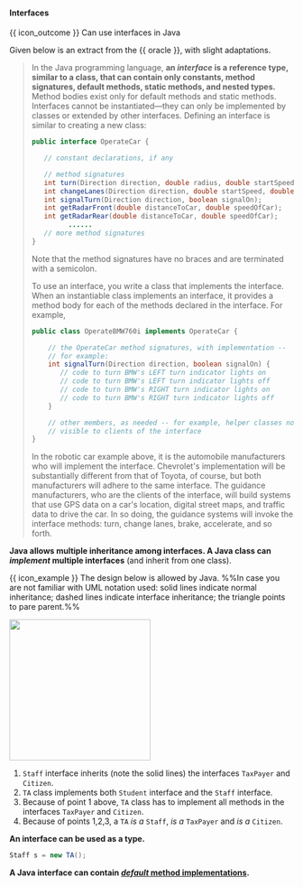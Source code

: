 <div id="title">

#### Interfaces

</div>

<span id="prereqs"></span>

<span id="outcomes">{{ icon_outcome }} Can use interfaces in Java</span>

<div id="body">

Given below is an extract from the {{ oracle }}, with slight adaptations.

<blockquote>

In the Java programming language, **an _interface_ is a reference type, similar to a class, that can contain only constants, method signatures, default methods, static methods, and nested types.** Method bodies exist only for default methods and static methods. Interfaces cannot be instantiated—they can only be implemented by classes or extended by other interfaces.
Defining an interface is similar to creating a new class:

```java
public interface OperateCar {

   // constant declarations, if any

   // method signatures
   int turn(Direction direction, double radius, double startSpeed, double endSpeed);
   int changeLanes(Direction direction, double startSpeed, double endSpeed);
   int signalTurn(Direction direction, boolean signalOn);
   int getRadarFront(double distanceToCar, double speedOfCar);
   int getRadarRear(double distanceToCar, double speedOfCar);
         ......
   // more method signatures
}
```

Note that the method signatures have no braces and are terminated with a semicolon.

To use an interface, you write a class that implements the interface. When an instantiable class implements an interface, it provides a method body for each of the methods declared in the interface. For example,

```java
public class OperateBMW760i implements OperateCar {

    // the OperateCar method signatures, with implementation --
    // for example:
    int signalTurn(Direction direction, boolean signalOn) {
       // code to turn BMW's LEFT turn indicator lights on
       // code to turn BMW's LEFT turn indicator lights off
       // code to turn BMW's RIGHT turn indicator lights on
       // code to turn BMW's RIGHT turn indicator lights off
    }

    // other members, as needed -- for example, helper classes not
    // visible to clients of the interface
}
```

In the robotic car example above, it is the automobile manufacturers who will implement the interface. Chevrolet's implementation will be substantially different from that of Toyota, of course, but both manufacturers will adhere to the same interface. The guidance manufacturers, who are the clients of the interface, will build systems that use GPS data on a car's location, digital street maps, and traffic data to drive the car. In so doing, the guidance systems will invoke the interface methods: turn, change lanes, brake, accelerate, and so forth.

</blockquote>

**Java allows multiple inheritance among interfaces. A Java class can _implement_ multiple interfaces** (and inherit from one class).

<tip-box>

{{ icon_example }} The design below is allowed by Java. %%In case you are not familiar with UML notation used: solid lines indicate normal inheritance; dashed lines indicate interface inheritance; the triangle points to pare parent.%%

<img src="{{baseUrl}}/oop/inheritance/interfaces/images/studentStaff.png" height="250" />
<p/>

1. `Staff` interface inherits (note the solid lines) the interfaces `TaxPayer` and `Citizen`.
2. `TA` class implements both `Student` interface and the `Staff` interface.
3. Because of point 1 above, `TA` class has to implement all methods in the interfaces `TaxPayer` and `Citizen`.
4. Because of points 1,2,3, a `TA` _is a_ `Staff`, _is a_ `TaxPayer` and _is a_ `Citizen`.

**An interface can be used as a type.**

```java
Staff s = new TA();
```

**A Java interface can contain [_default_ method implementations](https://docs.oracle.com/javase/tutorial/java/IandI/defaultmethods.html).**

</tip-box>

</div>

<div id="extras">
</div>